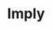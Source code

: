---
blog: https://imply.io/blog
git: https://github.com/implydata
linkedin: https://linkedin.com/company/imply
logohandle: implyio
sort: imply
title: Imply
twitter: https://x.com/implydata
website: https://imply.io/
---
